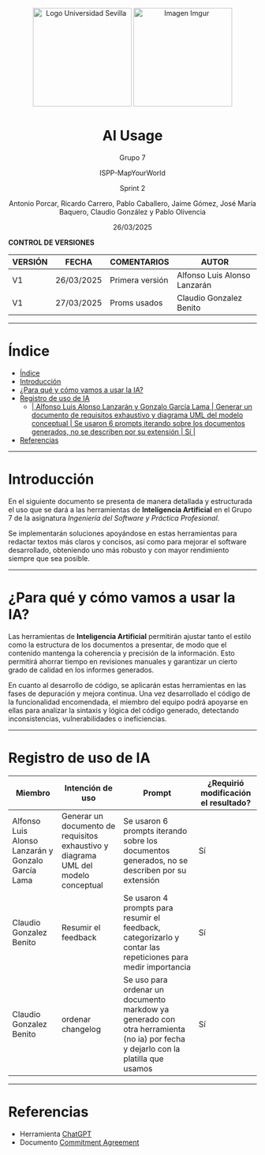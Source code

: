 <p align="center">
  <img src="https://www.ucm.es/al-acmes/file/logo-universidad-sevilla/?ver" alt="Logo Universidad Sevilla" width="200" height="200">
  <img src="https://i.imgur.com/vlzkG4H.png" alt="Imagen Imgur" width="auto" height="200">
</p>

<h1 align="center">AI Usage</h1>

<p align="center">
    Grupo 7
</p>
<p align="center">
    ISPP-MapYourWorld
</p>
<p align="center">
    Sprint 2
</p>
<p align="center">
    Antonio Porcar, Ricardo Carrero, Pablo Caballero, Jaime Gómez, José María Baquero, Claudio González y Pablo Olivencia
</p>
<p align="center">
    26/03/2025
</p>

**CONTROL DE VERSIONES**

| VERSIÓN | FECHA     | COMENTARIOS              | AUTOR              |
|---------|-----------|--------------------------|--------------------|
| V1      | 26/03/2025| Primera versión          | Alfonso Luis Alonso Lanzarán|
| V1      | 27/03/2025| Proms usados         | Claudio Gonzalez Benito|
---

# Índice

- [Índice](#índice)
- [Introducción](#introducción)
- [¿Para qué y cómo vamos a usar la IA?](#para-qué-y-cómo-vamos-a-usar-la-ia)
- [Registro de uso de IA](#registro-de-uso-de-ia)
  - [|   Alfonso Luis Alonso Lanzarán y Gonzalo García Lama | Generar un documento de requisitos exhaustivo y diagrama UML del modelo conceptual      | Se usaron 6 prompts iterando sobre los documentos generados, no se describen por su extensión     |  Sí           |](#---alfonso-luis-alonso-lanzarán-y-gonzalo-garcía-lama--generar-un-documento-de-requisitos-exhaustivo-y-diagrama-uml-del-modelo-conceptual-------se-usaron-6-prompts-iterando-sobre-los-documentos-generados-no-se-describen-por-su-extensión-------sí-----------)
- [Referencias](#referencias)

---

# Introducción

En el siguiente documento se presenta de manera detallada y estructurada el uso que se dará a las herramientas de **Inteligencia Artificial** en el Grupo 7 de la asignatura *Ingeniería del Software y Práctica Profesional*.

Se implementarán soluciones apoyándose en estas herramientas para redactar textos más claros y concisos, así como para mejorar el software desarrollado, obteniendo uno más robusto y con mayor rendimiento siempre que sea posible.

---

# ¿Para qué y cómo vamos a usar la IA?

Las herramientas de **Inteligencia Artificial** permitirán ajustar tanto el estilo como la estructura de los documentos a presentar, de modo que el contenido mantenga la coherencia y precisión de la información. Esto permitirá ahorrar tiempo en revisiones manuales y garantizar un cierto grado de calidad en los informes generados.

En cuanto al desarrollo de código, se aplicarán estas herramientas en las fases de depuración y mejora continua. Una vez desarrollado el código de la funcionalidad encomendada, el miembro del equipo podrá apoyarse en ellas para analizar la sintaxis y lógica del código generado, detectando inconsistencias, vulnerabilidades o ineficiencias.

---

# Registro de uso de IA


| Miembro | Intención de uso | Prompt              | ¿Requirió modificación el resultado?              |
|---------|-----------|--------------------------|--------------------|
|   Alfonso Luis Alonso Lanzarán y Gonzalo García Lama | Generar un documento de requisitos exhaustivo y diagrama UML del modelo conceptual      | Se usaron 6 prompts iterando sobre los documentos generados, no se describen por su extensión     |  Sí           |
|   Claudio Gonzalez Benito | Resumir el feedback  | Se usaron 4 prompts para  resumir el feedback, categorizarlo y contar las repeticiones para medir importancia   |  Sí           |
|   Claudio Gonzalez Benito | ordenar changelog  | Se uso para ordenar un documento markdow ya generado con otra herramienta (no ia) por fecha y dejarlo con la platilla que usamos  |  Sí           |
---

# Referencias


- Herramienta [ChatGPT](https://chatgpt.com/)
- Documento [Commitment Agreement](https://uses0.sharepoint.com/:w:/s/Grupo7ISPP/EUFGat98vcJCnMvGZ59XVxMBkPwpRwgfIKd-jkLpSDAshg?e=qFeslr)
